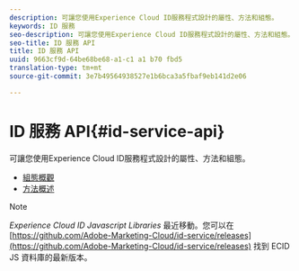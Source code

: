 ```yaml
---
description: 可讓您使用Experience Cloud ID服務程式設計的屬性、方法和組態。
keywords: ID 服務
seo-description: 可讓您使用Experience Cloud ID服務程式設計的屬性、方法和組態。
seo-title: ID 服務 API
title: ID 服務 API
uuid: 9663cf9d-64be68be68-a1-c1 a1 b70 fbd5
translation-type: tm+mt
source-git-commit: 3e7b49564938527e1b6bca3a5fbaf9eb141d2e06

---
```



# ID 服務 API{#id-service-api}

可讓您使用Experience Cloud ID服務程式設計的屬性、方法和組態。

* [組態概觀](function-vars/function-vars.md)
* [方法概述](get-set/get-set.md)

>[!NOTE]
>
>*Experience Cloud ID Javascript Libraries* 最近移動。您可以在 [https://github.com/Adobe-Marketing-Cloud/id-service/releases](https://github.com/Adobe-Marketing-Cloud/id-service/releases) 找到 ECID JS 資料庫的最新版本。

